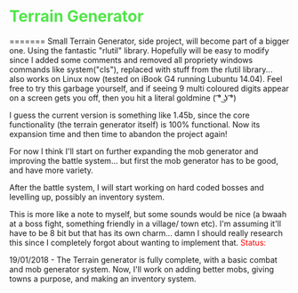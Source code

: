 <font color="#51e549">
    <h1>Terrain Generator</h1>
</font>
=======
Small Terrain Generator, side project, will become part of a bigger one.
Using the fantastic "rlutil" library.
Hopefully will be easy to modify since I added some comments and removed all propriety windows commands like system("cls"), replaced with stuff from the rlutil library... also works on Linux now (tested on iBook G4 running Lubuntu 14.04).
Feel free to try this garbage yourself, and if seeing 9 multi coloured digits appear on a screen gets you off, then you hit a literal goldmine ( ͡° ͜ʖ ͡°)

I guess the current version is something like 1.45b, since the core functionality (the terrain generator itself) is 100% functional. Now its expansion time and then time to abandon the project again! 


For now I think I'll start on further expanding the mob generator and improving the battle system... but first the mob generator has to be good, and have more variety.

After the battle system, I will start working on hard coded bosses and levelling up, possibly an inventory system.

This is more like a note to myself, but some sounds would be nice (a bwaah at a boss fight, something friendly in a village/ town etc). I'm assuming it'll have to be 8 bit but that has its own charm... damn I should really research this since I completely forgot about wanting to implement that.
<font color="#ff0000">
Status:
</font>

19/01/2018 - The Terrain generator is fully complete, with a basic combat and mob generator system. Now, I'll work on adding better mobs, giving towns a purpose, and making an inventory system.


